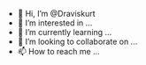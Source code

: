 - 👋 Hi, I’m @Draviskurt
- 👀 I’m interested in ...
- 🌱 I’m currently learning ...
- 💞️ I’m looking to collaborate on ...
- 📫 How to reach me ...

<!---
Draviskurt/Draviskurt is a ✨ special ✨ repository because its `README.md` (this file) appears on your GitHub profile.
You can click the Preview link to take a look at your changes.
--->
